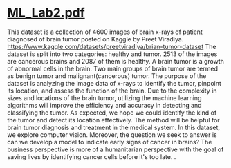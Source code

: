# [ML_Lab2.pdf](https://github.com/camrose00/ML_Lab2/files/11102227/ML_Lab2.pdf)


This dataset is a collection of 4600 images of brain x-rays of patient diagnosed of brain tumor posted on Kaggle by Preet Viradiya.
https://www.kaggle.com/datasets/preetviradiya/brian-tumor-dataset 
The dataset is split into two categories: healthy 
and tumor. 2513 of the images are cancerous brains and 2087 of them is healthy.
A brain tumor is a growth of abnormal cells in the brain. Two main groups of brain tumor are termed as benign tumor and malignant(cancerous) tumor. The 
purpose of the dataset is analyzing the image data of x-rays to identify the tumor, pinpoint its location, and assess the function of the brain. Due to the 
complexity in sizes and locations of the brain tumor, utilizing the machine learning algorithms will improve the efficiency and accuracy in detecting and 
classifying the tumor. As expected, we hope we could identify the kind of the tumor and detect its location effectively. The method will be helpful for 
brain tumor diagnosis and treatment in the medical system. In this dataset, we explore computer vision. Moreover, the question we seek to answer is can we 
develop a model to indicate early signs of cancer in brains? The business perspective is more of a humanitarian perspective with the goal of saving lives 
by identifying cancer cells before it's too late. .
